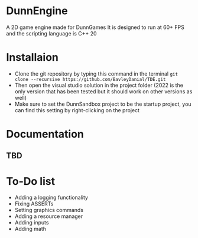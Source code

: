 # DunnEngine
A 2D game engine made for DunnGames
It is designed to run at 60+ FPS and the scripting language is C++ 20

# Installaion
- Clone the git repository by typing this command in the terminal
```git clone --recursive https://github.com/BavleyDanial/TDE.git```
- Then open the visual studio solution in the project folder (2022 is the only version that has been tested but it should work on other versions as well)
- Make sure to set the DunnSandbox project to be the startup project, you can find this setting by right-clicking on the project

 # Documentation
 ## TBD

# To-Do list
- Adding a logging functionality
- Fixing ASSERTs
- Setting graphics commands
- Adding a resource manager
- Adding inputs
- Adding math
